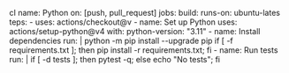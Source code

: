 cI name: Python
on: [push, pull_request]
jobs:
  build:
    runs-on: ubuntu-lates
    teps:
      - uses: actions/checkout@v
      - name: Set up Python
        uses: actions/setup-python@v4
        with:
          python-version: "3.11"
      - name: Install dependencies
        run: |
          python -m pip install --upgrade pip
          if [ -f requirements.txt ]; then pip install -r requirements.txt; fi
      - name: Run tests
        run: |
          if [ -d tests ]; then pytest -q; else echo "No tests"; fi

